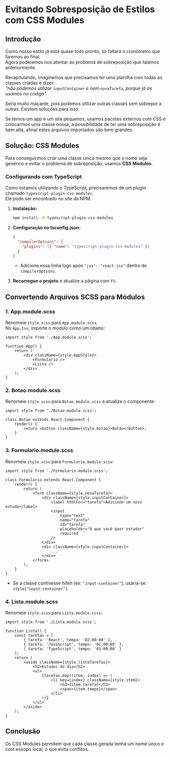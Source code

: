
# Evitando Sobresposição de Estilos com CSS Modules

## Introdução

Como nosso estilo já está quase todo pronto, só faltará o cronômetro que faremos ao final.  
Agora poderemos nos atentar ao problema de sobreposição que falamos anteriormente.

Recapitulando, imaginemos que precisamos ter uma planilha com todas as classes criadas e dizer:  
_"não podemos utilizar `inputContainer` e nem `novaTarefa`, porque já as usamos no código"._

Seria muito maçante, pois podemos utilizar outras classes sem sobrepor a outras. Existem soluções para isso.

Se temos um app e um site pequenos, usamos pacotes externos com CSS e colocarmos uma classe nossa, a possibilidade de ter uma sobreposição é bem alta, afinal estes arquivos importados são bem grandes.

## Solução: CSS Modules

Para conseguirmos criar uma classe única mesmo que o nome seja genérico e evitar o problema de sobreposição, usamos **CSS Modules**.

### Configurando com TypeScript

Como estamos utilizando o TypeScript, precisaremos de um plugin chamado `typescript-plugin-css-modules`.  
Ele pode ser encontrado no site da NPM.

1. **Instalação:**
   ```bash
   npm install -D typescript-plugin-css-modules
   ```

2. **Configuração no tsconfig.json:**
   ```json
   {
     "compilerOptions": {
       "plugins": [{ "name": "typescript-plugin-css-modules" }]
     }
   }
   ```

   - Adicione essa linha logo após `"jsx": "react-jsx"` dentro de `compilerOptions`.

3. **Recarregue o projeto** e atualize a página com `F5`.

## Convertendo Arquivos SCSS para Módulos

### 1. App.module.scss

Renomeie `style.scss` para `App.module.scss`.  
No `App.tsx`, importe o módulo como um objeto:

```tsx
import style from './App.module.scss';

function App() {
    return (
        <div className={style.AppStyle}>
            <Formulario />
            <Lista />
        </div>
    );
}
```

### 2. Botao.module.scss

Renomeie `style.scss` para `Botao.module.scss` e atualize o componente:

```tsx
import style from './Botao.module.scss';

class Botao extends React.Component {
    render() {
        return <button className={style.botao}>Botão</button>;
    }
}
```

### 3. Formulario.module.scss

Renomeie `style.scss` para `Formulario.module.scss`:

```tsx
import style from './Formulario.module.scss';

class Formulario extends React.Component {
    render() {
        return (
            <form className={style.novaTarefa}>
                <div className={style.inputContainer}>
                    <label htmlFor="tarefa">Adicione um novo estudo</label>
                    <input
                        type="text"
                        name="tarefa"
                        id="tarefa"
                        placeholder="O que você quer estudar"
                        required
                    />
                </div>
                <div className={style.inputContainer}>
                    ...
                </div>
            </form>
        );
    }
}
```

- Se a classe contivesse hífen (ex: `"input-container"`), usaria-se: `style["input-container"]`.

### 4. Lista.module.scss

Renomeie `style.scss` para `Lista.module.scss`:

```tsx
import style from './Lista.module.scss';

function Lista() {
    const tarefas = [
        { tarefa: 'React', tempo: '02:00:00' },
        { tarefa: 'JavaScript', tempo: '01:00:00' },
        { tarefa: 'TypeScript', tempo: '03:00:00' }
    ];
    return (
        <aside className={style.listaTarefas}>
            <h2>Estudos do dia</h2>
            <ul>
                {tarefas.map((item, index) => (
                    <li key={index} className={style.item}>
                        <h3>{item.tarefa}</h3>
                        <span>{item.tempo}</span>
                    </li>
                ))}
            </ul>
        </aside>
    );
}
```

## Conclusão
  
Os CSS Modules permitem que cada classe gerada tenha um nome único e com escopo local, o que evita conflitos.


